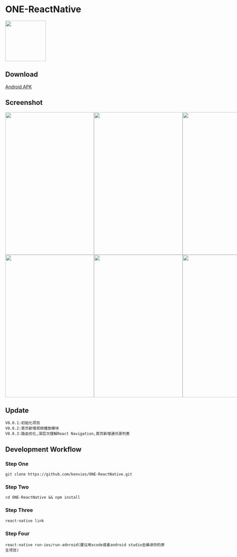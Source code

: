 # ONE-ReactNative
<img width="128" height="128" src="https://github.com/kenvies/ONE-ReactNative/blob/master/dis/logo.png"/>

## Download
[Android APK](https://fir.im/onern)

## Screenshot
<div style="display:flex;"> 
<img width="280" height="450" src="https://github.com/kenvies/ONE-ReactNative/blob/master/dis/Simulator%20Screen%20Shot%202017年8月16日%20下午3.12.04.png"/>
<img width="280" height="450" src="https://github.com/kenvies/ONE-ReactNative/blob/master/dis/Simulator%20Screen%20Shot%202017年8月16日%20下午3.12.12.png"/>
<img width="280" height="450" src="https://github.com/kenvies/ONE-ReactNative/blob/master/dis/Simulator%20Screen%20Shot%202017年8月16日%20下午3.12.17.png"/>
  </div>
  <div style="display:flex;"> 
<img width="280" height="450" src="https://github.com/kenvies/ONE-ReactNative/blob/master/dis/Simulator%20Screen%20Shot%202017年8月16日%20下午3.12.24.png"/>
<img width="280" height="450" src="https://github.com/kenvies/ONE-ReactNative/blob/master/dis/Simulator%20Screen%20Shot%202017年8月16日%20下午3.12.43.png"/>
<img width="280" height="450" src="https://github.com/kenvies/ONE-ReactNative/blob/master/dis/QQ20170821-141911%402x.png"/>
  </div>
  
## Update
```
V0.0.1:初始化项目
V0.0.2:首页新增视频播放模块
V0.0.3:路由优化,深层次理解React Navigation,首页新增通讯录列表
```

## Development Workflow

### Step One

```
git clone https://github.com/kenvies/ONE-ReactNative.git
```
### Step Two

```
cd ONE-ReactNative && npm install
```
### Step Three

```
react-native link
```
### Step Four

```
react-native run-ios/run-adnroid(建议用xcode或者android studio去编译你的原生项目)
```
